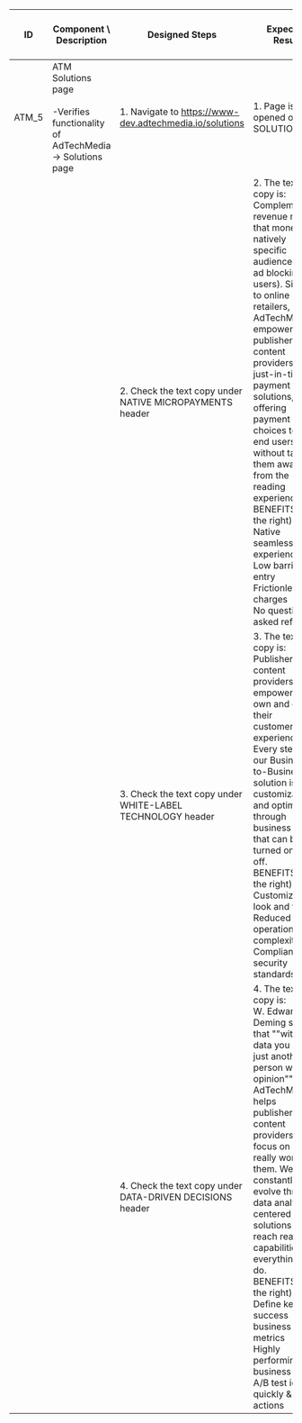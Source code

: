 | ID | Component \ <br> Description  | Designed Steps       |Expected Result     |	Created By \ <br> Last Updated |
| -- | -- | -- | -- | -- |
| ATM_5 | ATM Solutions page <br> <br>  -Verifies functionality of AdTechMedia -> Solutions page | 1. Navigate to https://www-dev.adtechmedia.io/solutions | 1. Page is opened on SOLUTIONS   | Alexandr Urita \ <br> 15.06.2017 |
|       |       | 2. Check the text copy under NATIVE MICROPAYMENTS header  |      2. The text copy is:<br> Complementary revenue model that monetizes natively specific audiences (e.g. ad blocking users). Similar to online retailers, AdTechMedia empowers publishers and content providers with just-in-time payment solutions, offering payment choices to their end users without taking them away from the reading experience. <br> BENEFITS (on the right) <br> Native seamless experience <br> Low barrier of entry <br> Frictionless charges <br> No questions asked refunds |    |  
|       |       | 3. Check the text copy under WHITE-LABEL TECHNOLOGY header |       3. The text copy is: <br> Publishers and content providers are empowered to own and drive their customers' experience. Every step in our Business-to-Business solution is customizable and optimizable through business rules that can be turned on and off. <br> BENEFITS (on the right) <br> Customizable look and feel <br> Reduced operational complexity <br> Compliant with security standards |    |
|       |      | 4. Check the text copy under DATA-DRIVEN DECISIONS header |    4. The text copy is: <br> W. Edwards Deming says that ""without data you are just another person with an opinion"". AdTechMedia helps publishers and content providers to focus on what really works for them. We constantly evolve through data analytics centered solutions to reach realtime capabilities in everything we do. <br> BENEFITS (on the right) <br> Define key success business metrics <br> Highly performing business rules  <br> A/B test ideas quickly & take actions | |
